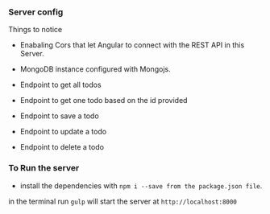 ### Server config

Things to notice

- Enabaling Cors that let Angular to connect with the REST API in this Server.

- MongoDB instance configured with Mongojs.

- Endpoint to get all todos

- Endpoint to get one todo based on the id provided

- Endpoint to save a todo

- Endpoint to update a todo

- Endpoint to delete a todo

### To Run the server

- install the dependencies with `npm i --save from the package.json file`.

in the terminal run `gulp` will start the server at `http://localhost:8000`
